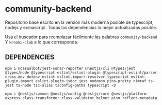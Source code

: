 # community-backend

Repositorio base escrito en la versión más moderna posible de typescript, nodejs y ecmascript.
Todas las dependencias lo mejor actualizadas posible.

Usá el buscador para reemplazar fácilmente las palabras `community-backend` Y `knnabi-club` a lo que corresponda.

## DEPENDENCIES
`npm i @casualbot/jest-sonar-reporter @nestjs/cli @types/jest @types/node @typescript-eslint/eslint-plugin @typescript-eslint/parser cross-env dotenv eslint eslint-import-resolver-typescript eslint-plugin-import eslint-plugin-jsdoc jest nodemon pino-pretty rimraf ts-jest ts-node tsc-alias tsconfig-paths typescript -D`

`npm i @nestjs/common @nestjs/config @nestjs/core @nestjs/platform-express class-transformer class-validator helmet pino reflect-metadata`
